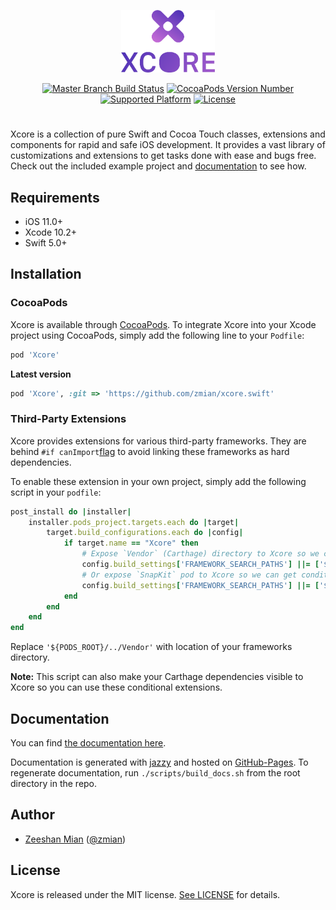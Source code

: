 <p align="center">
<img src="Resources/xcoreLogo.svg" alt="Xcore logo" height=100>
</p>
<p align="center">
    <a href="https://travis-ci.org/zmian/xcore.swift"><img src="https://travis-ci.org/zmian/xcore.swift.svg?branch=master" alt="Master Branch Build Status"></a>
  <a href="http://cocoapods.org/pods/Xcore"><img src="https://img.shields.io/cocoapods/v/Xcore.svg?style=flat" alt="CocoaPods Version Number"></a>
  <a href="http://cocoapods.org/pods/Xcore"><img src="https://img.shields.io/cocoapods/p/Xcore.svg?style=flat" alt="Supported Platform"></a>
    <a href="http://cocoapods.org/pods/Xcore"><img src="https://img.shields.io/cocoapods/l/Xcore.svg?style=flat" alt="License"></a>
</p>
<h1></h1>

Xcore is a collection of pure Swift and Cocoa Touch classes, extensions and components for rapid and safe iOS development. It provides a vast library of customizations and extensions to get tasks done with ease and bugs free. Check out the included example project and [documentation](https://zmian.github.io/xcore.swift) to see how.

## Requirements
* iOS 11.0+
* Xcode 10.2+
* Swift 5.0+

## Installation

### CocoaPods

Xcore is available through [CocoaPods](http://cocoapods.org). To integrate Xcore into your Xcode project using CocoaPods, simply add the following line to your `Podfile`:

```ruby
pod 'Xcore'
```

**Latest version**

```ruby
pod 'Xcore', :git => 'https://github.com/zmian/xcore.swift'
```

### Third-Party Extensions

Xcore provides extensions for various third-party frameworks. They are behind `#if canImport`[flag](https://github.com/apple/swift-evolution/blob/master/proposals/0075-import-test.md) to avoid linking these frameworks as hard dependencies. 

To enable these extension in your own project, simply add the following script in your `podfile`:

```ruby
post_install do |installer|
    installer.pods_project.targets.each do |target|
        target.build_configurations.each do |config|
            if target.name == "Xcore" then
                # Expose `Vendor` (Carthage) directory to Xcore so we can get conditional extensions.
                config.build_settings['FRAMEWORK_SEARCH_PATHS'] ||= ['$(inherited)', '${PODS_ROOT}/../Vendor']
                # Or expose `SnapKit` pod to Xcore so we can get conditional extensions.
                config.build_settings['FRAMEWORK_SEARCH_PATHS'] ||= ['$(inherited)', '${PODS_CONFIGURATION_BUILD_DIR}/SnapKit']
            end
        end
    end
end
```

Replace `'${PODS_ROOT}/../Vendor'` with location of your frameworks directory.

**Note:** This script can also make your Carthage dependencies visible to Xcore so you can use these conditional extensions.

## Documentation

You can find [the documentation here](https://zmian.github.io/xcore.swift). 

Documentation is generated with [jazzy](https://github.com/realm/jazzy) and hosted on [GitHub-Pages](https://pages.github.com). To regenerate documentation, run `./scripts/build_docs.sh` from the root directory in the repo.

## Author

- [Zeeshan Mian](https://github.com/zmian) ([@zmian](https://twitter.com/zmian))

## License

Xcore is released under the MIT license. [See LICENSE](https://github.com/zmian/xcore.swift/blob/master/LICENSE) for details.
